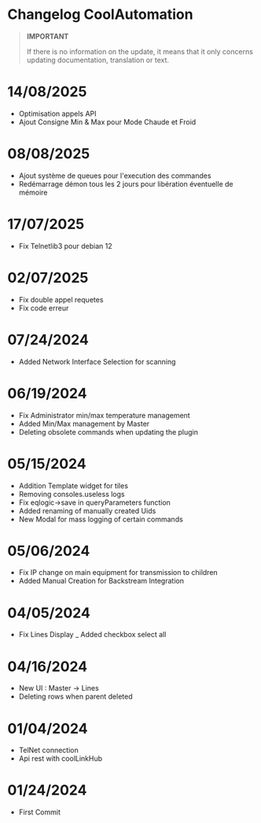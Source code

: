 # Changelog CoolAutomation


>**IMPORTANT**
>
>If there is no information on the update, it means that it only concerns updating documentation, translation or text.


# 14/08/2025

- Optimisation appels API
- Ajout Consigne Min & Max pour Mode Chaude et Froid

# 08/08/2025
- Ajout système de queues pour l'execution des commandes
- Redémarrage démon tous les 2 jours pour libération éventuelle de mémoire

# 17/07/2025
- Fix Telnetlib3 pour debian 12


# 02/07/2025
- Fix double appel requetes
- Fix code erreur

# 07/24/2024
- Added Network Interface Selection for scanning

# 06/19/2024

- Fix Administrator min/max temperature management
- Added Min/Max management by Master
- Deleting obsolete commands when updating the plugin


# 05/15/2024

- Addition Template widget for tiles
- Removing consoles.useless logs
- Fix eqlogic->save in queryParameters function
- Added renaming of manually created Uids
- New Modal for mass logging of certain commands


# 05/06/2024

- Fix IP change on main equipment for transmission to children
- Added Manual Creation for Backstream Integration

# 04/05/2024

- Fix Lines Display
_ Added checkbox select all

# 04/16/2024

- New UI :  Master -> Lines
- Deleting rows when parent deleted


# 01/04/2024

- TelNet connection
- Api rest with coolLinkHub

# 01/24/2024

- First Commit

